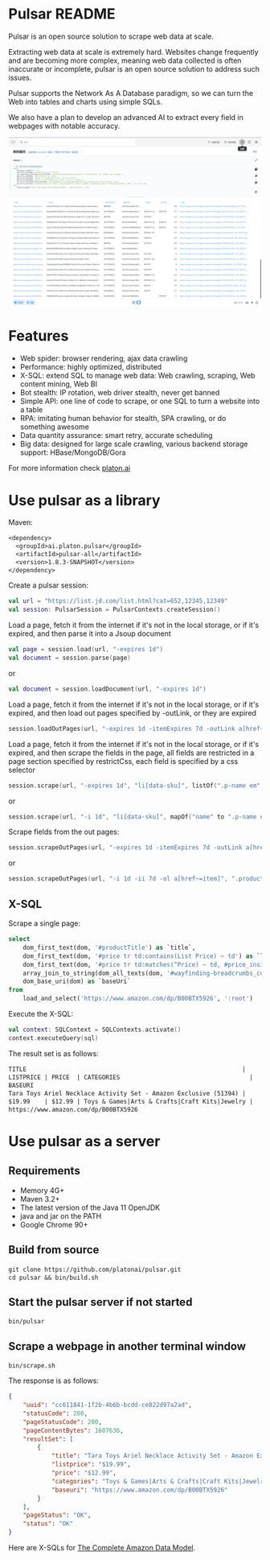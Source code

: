Pulsar README
===================

Pulsar is an open source solution to scrape web data at scale.

Extracting web data at scale is extremely hard. Websites change frequently and are becoming more complex, meaning web data collected is often inaccurate or incomplete, pulsar is an open source solution to address such issues.

Pulsar supports the Network As A Database paradigm, so we can turn the Web into tables and charts using simple SQLs.

We also have a plan to develop an advanced AI to extract every field in webpages with notable accuracy.

![product-screenshot](docs/images/pulsar-product-screenshot-1.png)

# Features
- Web spider: browser rendering, ajax data crawling
- Performance: highly optimized, distributed
- X-SQL: extend SQL to manage web data: Web crawling, scraping, Web content mining, Web BI
- Bot stealth: IP rotation, web driver stealth, never get banned
- Simple API: one line of code to scrape, or one SQL to turn a website into a table
- RPA: imitating human behavior for stealth, SPA crawling, or do something awesome
- Data quantity assurance: smart retry, accurate scheduling
- Big data: designed for large scale crawling, various backend storage support: HBase/MongoDB/Gora

For more information check [platon.ai](http://platon.ai)

# Use pulsar as a library

Maven:

```
<dependency>
  <groupId>ai.platon.pulsar</groupId>
  <artifactId>pulsar-all</artifactId>
  <version>1.8.3-SNAPSHOT</version>
</dependency>
```

Create a pulsar session:
```kotlin
val url = "https://list.jd.com/list.html?cat=652,12345,12349"
val session: PulsarSession = PulsarContexts.createSession()
```
Load a page, fetch it from the internet if it's not in the local storage, or if it's expired, and then parse it into a Jsoup document
```kotlin
val page = session.load(url, "-expires 1d")
val document = session.parse(page)
```
or
```kotlin
val document = session.loadDocument(url, "-expires 1d")
```
Load a page, fetch it from the internet if it's not in the local storage, or if it's expired, and then load out pages specified by -outLink, or they are expired
```kotlin
session.loadOutPages(url, "-expires 1d -itemExpires 7d -outLink a[href~=item]")
```
Load a page, fetch it from the internet if it's not in the local storage, or if it's expired, and then scrape the fields in the page, all fields are restricted in a page section specified by restrictCss, each field is specified by a css selector
```kotlin
session.scrape(url, "-expires 1d", "li[data-sku]", listOf(".p-name em", ".p-price"))
```
or
```kotlin
session.scrape(url, "-i 1d", "li[data-sku]", mapOf("name" to ".p-name em", "price" to ".p-price"))
```
Scrape fields from the out pages:
```kotlin
session.scrapeOutPages(url, "-expires 1d -itemExpires 7d -outLink a[href~=item]", ".product-intro", listOf(".sku-name", ".p-price"))
```
or
```kotlin
session.scrapeOutPages(url, "-i 1d -ii 7d -ol a[href~=item]", ".product-intro", mapOf("name" to ".sku-name", "price" to ".p-price"))
```

## X-SQL

Scrape a single page:

```sql
select
    dom_first_text(dom, '#productTitle') as `title`,
    dom_first_text(dom, '#price tr td:contains(List Price) ~ td') as `listprice`,
    dom_first_text(dom, '#price tr td:matches(^Price) ~ td, #price_inside_buybox') as `price`,
    array_join_to_string(dom_all_texts(dom, '#wayfinding-breadcrumbs_container ul li a'), '|') as `categories`,
    dom_base_uri(dom) as `baseUri`
from
    load_and_select('https://www.amazon.com/dp/B00BTX5926', ':root')
```

Execute the X-SQL:

```kotlin
val context: SQLContext = SQLContexts.activate()
context.executeQuery(sql)
```

The result set is as follows:

    TITLE                                                            | LISTPRICE | PRICE  | CATEGORIES                                    | BASEURI
    Tara Toys Ariel Necklace Activity Set - Amazon Exclusive (51394) | $19.99    | $12.99 | Toys & Games|Arts & Crafts|Craft Kits|Jewelry | https://www.amazon.com/dp/B00BTX5926

# Use pulsar as a server

## Requirements

- Memory 4G+
- Maven 3.2+
- The latest version of the Java 11 OpenJDK
- java and jar on the PATH
- Google Chrome 90+

## Build from source

    git clone https://github.com/platonai/pulsar.git
    cd pulsar && bin/build.sh

## Start the pulsar server if not started

```shell
bin/pulsar
```

## Scrape a webpage in another terminal window

```shell
bin/scrape.sh
```

The response is as follows:

```json
{
    "uuid": "cc611841-1f2b-4b6b-bcdd-ce822d97a2ad",
    "statusCode": 200,
    "pageStatusCode": 200,
    "pageContentBytes": 1607636,
    "resultSet": [
        {
            "title": "Tara Toys Ariel Necklace Activity Set - Amazon Exclusive (51394)",
            "listprice": "$19.99",
            "price": "$12.99",
            "categories": "Toys & Games|Arts & Crafts|Craft Kits|Jewelry",
            "baseuri": "https://www.amazon.com/dp/B00BTX5926"
        }
    ],
    "pageStatus": "OK",
    "status": "OK"
}
```

Here are X-SQLs for [The Complete Amazon Data Model](pulsar-app/pulsar-sites-support/pulsar-site-amazon/src/main/resources/config/sites/amazon/crawl/parse/sql).
